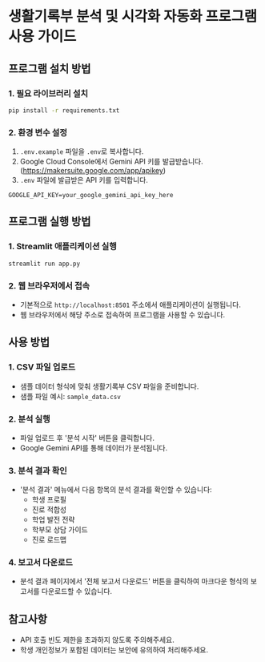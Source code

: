 # 생활기록부 분석 및 시각화 자동화 프로그램 사용 가이드

## 프로그램 설치 방법

### 1. 필요 라이브러리 설치
```bash
pip install -r requirements.txt
```

### 2. 환경 변수 설정
1. `.env.example` 파일을 `.env`로 복사합니다.
2. Google Cloud Console에서 Gemini API 키를 발급받습니다. (https://makersuite.google.com/app/apikey)
3. `.env` 파일에 발급받은 API 키를 입력합니다.
```
GOOGLE_API_KEY=your_google_gemini_api_key_here
```

## 프로그램 실행 방법

### 1. Streamlit 애플리케이션 실행
```bash
streamlit run app.py
```

### 2. 웹 브라우저에서 접속
- 기본적으로 `http://localhost:8501` 주소에서 애플리케이션이 실행됩니다.
- 웹 브라우저에서 해당 주소로 접속하여 프로그램을 사용할 수 있습니다.

## 사용 방법

### 1. CSV 파일 업로드
- 샘플 데이터 형식에 맞춰 생활기록부 CSV 파일을 준비합니다.
- 샘플 파일 예시: `sample_data.csv`

### 2. 분석 실행
- 파일 업로드 후 '분석 시작' 버튼을 클릭합니다.
- Google Gemini API를 통해 데이터가 분석됩니다.

### 3. 분석 결과 확인
- '분석 결과' 메뉴에서 다음 항목의 분석 결과를 확인할 수 있습니다:
  - 학생 프로필
  - 진로 적합성
  - 학업 발전 전략
  - 학부모 상담 가이드
  - 진로 로드맵

### 4. 보고서 다운로드
- 분석 결과 페이지에서 '전체 보고서 다운로드' 버튼을 클릭하여 마크다운 형식의 보고서를 다운로드할 수 있습니다.

## 참고사항
- API 호출 빈도 제한을 초과하지 않도록 주의해주세요.
- 학생 개인정보가 포함된 데이터는 보안에 유의하여 처리해주세요. 